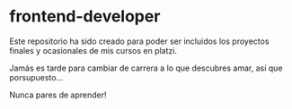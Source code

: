 # frontend-developer
Este repositorio ha sido creado para poder ser incluidos los proyectos finales y ocasionales de mis cursos en platzi.

Jamás es tarde para cambiar de carrera a lo que descubres amar, así que porsupuesto...

Nunca pares de aprender!
